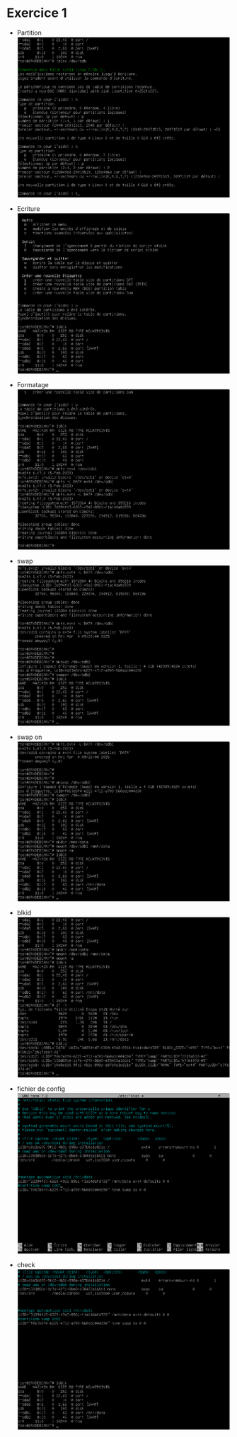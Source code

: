 # Exercice 1

- Partition
![copie d'écran1](https://raw.githubusercontent.com/infraBootGB/Checkpoint1/main/partition_fdisk.png)

- Ecriture  
![](https://raw.githubusercontent.com/infraBootGB/Checkpoint1/main/ecriture.png)

- Formatage  
![Copie d'écran 3](https://raw.githubusercontent.com/infraBootGB/Checkpoint1/main/formatage.png)

- swap  
![Copie d'écran 4](https://raw.githubusercontent.com/infraBootGB/Checkpoint1/main/swap.png)

- swap on  
![Copie d'écran 5](https://raw.githubusercontent.com/infraBootGB/Checkpoint1/main/swapon.png)

- blkid  
![Copie d'écran 6](https://raw.githubusercontent.com/infraBootGB/Checkpoint1/main/blkid.png)

- fichier de config  
![Copie d'écran 7](https://raw.githubusercontent.com/infraBootGB/Checkpoint1/main/fichier_config.png)

- check  
![Copie d'écran 8](https://raw.githubusercontent.com/infraBootGB/Checkpoint1/main/check.png)
